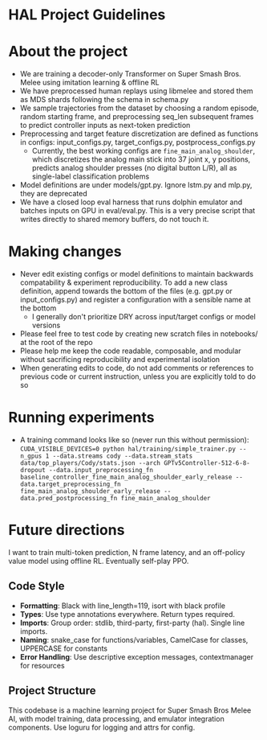 # HAL Project Guidelines

# About the project

- We are training a decoder-only Transformer on Super Smash Bros. Melee using imitation learning & offline RL
- We have preprocessed human replays using libmelee and stored them as MDS shards following the schema in schema.py
- We sample trajectories from the dataset by choosing a random episode, random starting frame, and preprocessing seq_len subsequent frames to predict controller inputs as next-token prediction
- Preprocessing and target feature discretization are defined as functions in configs: input_configs.py, target_configs.py, postprocess_configs.py
    - Currently, the best working configs are `fine_main_analog_shoulder`, which discretizes the analog main stick into 37 joint x, y positions, predicts analog shoulder presses (no digital button L/R), all as single-label classification problems
- Model definitions are under models/gpt.py. Ignore lstm.py and mlp.py, they are deprecated
- We have a closed loop eval harness that runs dolphin emulator and batches inputs on GPU in eval/eval.py. This is a very precise script that writes directly to shared memory buffers, do not touch it. 

# Making changes

- Never edit existing configs or model definitions to maintain backwards compatability & experiment reproducibility. To add a new class definition, append towards the bottom of the files (e.g. gpt.py or input_configs.py) and register a configuration with a sensible name at the bottom
    - I generally don't prioritize DRY across input/target configs or model versions
- Please feel free to test code by creating new scratch files in notebooks/ at the root of the repo
- Please help me keep the code readable, composable, and modular without sacrificing reproducibility and experimental isolation
- When generating edits to code, do not add comments or references to previous code or current instruction, unless you are explicitly told to do so

# Running experiments

- A training command looks like so (never run this without permission): `CUDA_VISIBLE_DEVICES=0 python hal/training/simple_trainer.py --n_gpus 1 --data.streams cody --data.stream_stats data/top_players/Cody/stats.json --arch GPTv5Controller-512-6-8-dropout --data.input_preprocessing_fn baseline_controller_fine_main_analog_shoulder_early_release --data.target_preprocessing_fn fine_main_analog_shoulder_early_release --data.pred_postprocessing_fn fine_main_analog_shoulder`

# Future directions

I want to train multi-token prediction, N frame latency, and an off-policy value model using offline RL. Eventually self-play PPO. 


## Code Style
- **Formatting**: Black with line_length=119, isort with black profile
- **Types**: Use type annotations everywhere. Return types required.
- **Imports**: Group order: stdlib, third-party, first-party (hal). Single line imports.
- **Naming**: snake_case for functions/variables, CamelCase for classes, UPPERCASE for constants
- **Error Handling**: Use descriptive exception messages, contextmanager for resources

## Project Structure
This codebase is a machine learning project for Super Smash Bros Melee AI, with model training, 
data processing, and emulator integration components. Use loguru for logging and attrs for config.